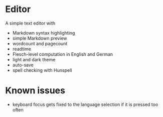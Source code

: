 # Editor

A simple text editor with 
- Markdown syntax highlighting
- simple Markdown preview
- wordcount and pagecount
- readtime
- Flesch-level computation in English and German
- light and dark theme
- auto-save
- spell checking with Hunspell

# Known issues

- keyboard focus gets fixed to the language selection if it is pressed too often

